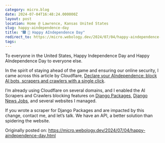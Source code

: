 ```yaml
---
category: micro.blog
date: 2024-07-04T16:48:24.000000Z
layout: post
location: Home @ Lawrence, Kansas United States
slug: happy-aindependence-day
title: "🎆 🤖 Happy AIndependence Day"
redirect_to: https://micro.webology.dev/2024/07/04/happy-aindependence-day.html
tags:
---
```


To everyone in the United States, Happy Independence Day and Happy AIndependence Day to everyone else.

In the spirit of staying ahead of the game and ensuring our online security, I came across this article by Cloudflare, [Declare your AIndependence: block AI bots, scrapers and crawlers with a single click](https://blog.cloudflare.com/declaring-your-aindependence-block-ai-bots-scrapers-and-crawlers-with-a-single-click).

I’m already using Cloudflare on several domains, and I enabled the AI Scrapers and Crawlers blocking features on [Django Packages](https://djangopackages.org), [Django News Jobs](https://jobs.django-news.com), and several websites I managed.

If you wrote a scraper for Django Packages and are impacted by this change, contact me, and let’s talk. We have an API, a better solution than spidering the website.

Originally posted on: https://micro.webology.dev/2024/07/04/happy-aindependence-day.html
